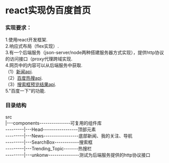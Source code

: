 # react实现伪百度首页

### 实现要求：
1.使用react开发框架.   
2.响应式布局（flex实现）.  
3.有一个后端服务（json-server/node两种搭建服务器方式实现），提供http协议的访问接口（proxy代理跨域实现.   
4.网页中的内容可以从后端服务中获取.   
（1）[新闻api](http://c.3g.163.com/nc/article/list/T1467284926140/0-20.html).   
（2）[百度热搜api](https://api.geekzwzs.cn/resou).   
（3）[搜索框预览结果api](https://sp0.baidu.com/5a1Fazu8AA54nxGko9WTAnF6hhy/su?wd=a).  
5."百度一下"的功能. 
      
            
### 目录结构
src     
|---components---------------可复用的组件库    
---------|---Head-----------------顶部元素    
---------|---News-----------------底部新闻、我的关注、导航    
---------|---SearchBox------------搜索框   
---------|---Trending_Topic-------热搜栏   
---------|---unkonw---------------测试为后端服务提供的http协议接口    
